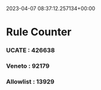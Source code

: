 2023-04-07 08:37:12.257134+00:00
# Rule Counter 
 ### UCATE : 426638

 ### Veneto : 92179

 ### Allowlist : 13929
